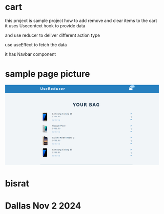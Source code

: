 # cart

this project is sample project how to add remove and clear items 
to the cart
it uses Usecontext hook to provide data 

and use reducer to deliver different action type 

use useEffect to fetch the data

it has Navbar component

# sample page picture 
<img src='./src/img1.png'>

# bisrat 
# Dallas Nov 2  2024